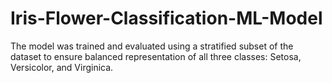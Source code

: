 # Iris-Flower-Classification-ML-Model
The model was trained and evaluated using a stratified subset of the dataset to ensure balanced representation of all three classes: Setosa, Versicolor, and Virginica.
